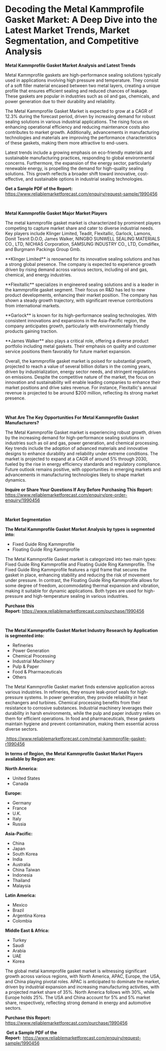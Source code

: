 <p><h1>Decoding the Metal Kammprofile Gasket Market: A Deep Dive into the Latest Market Trends, Market Segmentation, and Competitive Analysis</h1></p><p><strong>Metal Kammprofile Gasket Market Analysis and Latest Trends</strong></p>
<p><p>Metal Kammprofile gaskets are high-performance sealing solutions typically used in applications involving high pressure and temperature. They consist of a soft filler material encased between two metal layers, creating a unique profile that ensures efficient sealing and reduced chances of leakage. These gaskets are popular in industries such as oil and gas, chemicals, and power generation due to their durability and reliability.</p><p>The Metal Kammprofile Gasket Market is expected to grow at a CAGR of 12.3% during the forecast period, driven by increasing demand for robust sealing solutions in various industrial applications. The rising focus on enhancing operational efficiency and reducing maintenance costs also contributes to market growth. Additionally, advancements in manufacturing technologies and materials are improving the performance characteristics of these gaskets, making them more attractive to end-users.</p><p>Latest trends include a growing emphasis on eco-friendly materials and sustainable manufacturing practices, responding to global environmental concerns. Furthermore, the expansion of the energy sector, particularly renewable energy, is propelling the demand for high-quality sealing solutions. This growth reflects a broader shift toward innovative, cost-effective, and sustainable options in industrial sealing technologies.</p></p>
<p><strong>Get a Sample PDF of the Report:&nbsp;</strong> <a href="https://www.reliablemarketforecast.com/enquiry/request-sample/1990456?utm_campaign=2294&utm_medium=2&utm_source=Github&utm_content=ia&utm_term=12042025&utm_id=metal-kammprofile-gasket">https://www.reliablemarketforecast.com/enquiry/request-sample/1990456</a></p>
<p>&nbsp;</p>
<p><strong>Metal Kammprofile Gasket Major Market Players</strong></p>
<p><p>The metal kammprofile gasket market is characterized by prominent players competing to capture market share and cater to diverse industrial needs. Key players include Klinger Limited, Teadit, Flexitallic, Garlock, Lamons, Donit Tesnit D.O.O, James Walker, NINGBO SUNWELL SEALING MATERIALS CO., LTD, NICHIAS Corporation, SAMSUNG INDUSTRY CO., LTD, Comdiflex, and Burgmann Packings Group Gmb.</p><p>**Klinger Limited** is renowned for its innovative sealing solutions and has a strong global presence. The company is expected to experience growth driven by rising demand across various sectors, including oil and gas, chemical, and energy industries.</p><p>**Flexitallic** specializes in engineered sealing solutions and is a leader in the kammprofile gasket segment. Their focus on R&D has led to new product developments, enhancing their market position. The company has shown a steady growth trajectory, with significant revenue contributions from international markets.</p><p>**Garlock** is known for its high-performance sealing technologies. With consistent innovations and expansions in the Asia-Pacific region, the company anticipates growth, particularly with environmentally friendly products gaining traction.</p><p>**James Walker** also plays a critical role, offering a diverse product portfolio including metal gaskets. Their emphasis on quality and customer service positions them favorably for future market expansion.</p><p>Overall, the kammprofile gasket market is poised for substantial growth, projected to reach a value of several billion dollars in the coming years, driven by industrialization, energy sector needs, and stringent regulations on emissions. Despite the competitive nature of the market, the focus on innovation and sustainability will enable leading companies to enhance their market positions and drive sales revenue. For instance, Flexitallic's annual revenue is projected to be around $200 million, reflecting its strong market presence.</p></p>
<p>&nbsp;</p>
<p><strong>What Are The Key Opportunities For Metal Kammprofile Gasket Manufacturers?</strong></p>
<p><p>The Metal Kammprofile Gasket market is experiencing robust growth, driven by the increasing demand for high-performance sealing solutions in industries such as oil and gas, power generation, and chemical processing. Key trends include the adoption of advanced materials and innovative designs to enhance durability and reliability under extreme conditions. The market is projected to expand at a CAGR of around 5% through 2030, fueled by the rise in energy efficiency standards and regulatory compliance. Future outlook remains positive, with opportunities in emerging markets and advancements in manufacturing technologies likely to shape market dynamics.</p></p>
<p><strong>Inquire or Share Your Questions If Any Before Purchasing This Report:</strong> <a href="https://www.reliablemarketforecast.com/enquiry/pre-order-enquiry/1990456?utm_campaign=2294&utm_medium=2&utm_source=Github&utm_content=ia&utm_term=12042025&utm_id=metal-kammprofile-gasket">https://www.reliablemarketforecast.com/enquiry/pre-order-enquiry/1990456</a></p>
<p>&nbsp;</p>
<p><strong>Market Segmentation</strong></p>
<p><strong>The Metal Kammprofile Gasket Market Analysis by types is segmented into:</strong></p>
<p><ul><li>Fixed Guide Ring Kammprofile</li><li>Floating Guide Ring Kammprofile</li></ul></p>
<p><p>The Metal Kammprofile Gasket market is categorized into two main types: Fixed Guide Ring Kammprofile and Floating Guide Ring Kammprofile. The Fixed Guide Ring Kammprofile features a rigid frame that secures the gasket in place, enhancing stability and reducing the risk of movement under pressure. In contrast, the Floating Guide Ring Kammprofile allows for some degree of freedom, accommodating thermal expansion and vibration, making it suitable for dynamic applications. Both types are used for high-pressure and high-temperature sealing in various industries.</p></p>
<p><strong>Purchase this Report:&nbsp;</strong><a href="https://www.reliablemarketforecast.com/purchase/1990456?utm_campaign=2294&utm_medium=2&utm_source=Github&utm_content=ia&utm_term=12042025&utm_id=metal-kammprofile-gasket">https://www.reliablemarketforecast.com/purchase/1990456</a></p>
<p>&nbsp;</p>
<p><strong>The Metal Kammprofile Gasket Market Industry Research by Application is segmented into:</strong></p>
<p><ul><li>Refineries</li><li>Power Generation</li><li>Chemical Processing</li><li>Industrial Machinery</li><li>Pulp & Paper</li><li>Food & Pharmaceuticals</li><li>Others</li></ul></p>
<p><p>The Metal Kammprofile Gasket market finds extensive application across various industries. In refineries, they ensure leak-proof seals for high-pressure systems. In power generation, they provide reliability in heat exchangers and turbines. Chemical processing benefits from their resistance to corrosive substances. Industrial machinery leverages their durability in harsh environments, while the pulp and paper industry relies on them for efficient operations. In food and pharmaceuticals, these gaskets maintain hygiene and prevent contamination, making them essential across diverse sectors.</p></p>
<p><a href="https://www.reliablemarketforecast.com/metal-kammprofile-gasket-r1990456?utm_campaign=2294&utm_medium=2&utm_source=Github&utm_content=ia&utm_term=12042025&utm_id=metal-kammprofile-gasket">&nbsp;https://www.reliablemarketforecast.com/metal-kammprofile-gasket-r1990456</a></p>
<p><strong>In terms of Region, the Metal Kammprofile Gasket Market Players available by Region are:</strong></p>
<p>
    <p> <strong> North America: </strong>
        <ul>
            <li>United States</li>
            <li>Canada</li>
        </ul>
        </p> 
    <p> <strong> Europe: </strong>
        <ul>
            <li>Germany</li>
            <li>France</li>
            <li>U.K.</li>
            <li>Italy</li>
            <li>Russia</li>
        </ul>
        </p> 
    <p> <strong> Asia-Pacific: </strong>
        <ul>
            <li>China</li>
            <li>Japan</li>
            <li>South Korea</li>
            <li>India</li>
            <li>Australia</li>
            <li>China Taiwan</li>
            <li>Indonesia</li>
            <li>Thailand</li>
            <li>Malaysia</li>
        </ul>
        </p> 
    <p> <strong> Latin America: </strong>
        <ul>
            <li>Mexico</li>
            <li>Brazil</li>
            <li>Argentina Korea</li>
            <li>Colombia</li>
        </ul>
        </p> 
    <p> <strong> Middle East & Africa: </strong>
        <ul>
            <li>Turkey</li>
            <li>Saudi</li>
            <li>Arabia</li>
            <li>UAE</li>
            <li>Korea</li>
        </ul>
    </p>
    </p>
<p><p>The global metal kammprofile gasket market is witnessing significant growth across various regions, with North America, APAC, Europe, the USA, and China playing pivotal roles. APAC is anticipated to dominate the market, driven by industrial expansion and increasing manufacturing activities, with a projected market share of 35%. North America follows with 30%, while Europe holds 25%. The USA and China account for 5% and 5% market share, respectively, reflecting strong demand in energy and automotive sectors.</p></p>
<p><strong>Purchase this Report: </strong><a href="https://www.reliablemarketforecast.com/purchase/1990456?utm_campaign=2294&utm_medium=2&utm_source=Github&utm_content=ia&utm_term=12042025&utm_id=metal-kammprofile-gasket">https://www.reliablemarketforecast.com/purchase/1990456</a></p>
<p>&nbsp;<strong>Get a Sample PDF of the Report:&nbsp;&nbsp;</strong><a href="https://www.reliablemarketforecast.com/enquiry/request-sample/1990456?utm_campaign=2294&utm_medium=2&utm_source=Github&utm_content=ia&utm_term=12042025&utm_id=metal-kammprofile-gasket">https://www.reliablemarketforecast.com/enquiry/request-sample/1990456</a></p>
<p><strong></strong></p>
<p><p></p><p></p><p></p></p>